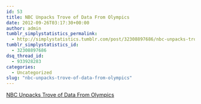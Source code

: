 ```yaml
---
id: 53
title: NBC Unpacks Trove of Data From Olympics
date: 2012-09-26T03:17:30+00:00
author: admin
tumblr_simplystatistics_permalink:
  - http://simplystatistics.tumblr.com/post/32308897686/nbc-unpacks-trove-of-data-from-olympics
tumblr_simplystatistics_id:
  - 32308897686
dsq_thread_id:
  - 933928283
categories:
  - Uncategorized
slug: "nbc-unpacks-trove-of-data-from-olympics"
---
```

[NBC Unpacks Trove of Data From Olympics](http://www.nytimes.com/2012/09/26/business/media/nbc-unpacks-trove-of-viewer-data-from-london-olympics.html?smid=tu-share)
